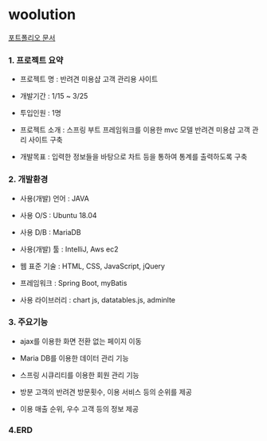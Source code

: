 # woolution

[포트폴리오 문서](https://github.com/hanbong5938/woolution/blob/master/Woolution%20%EB%AC%B8%EC%84%9C.pdf)

### 1. 프로젝트 요약
- 프로젝트 명 : 반려견 미용샵 고객 관리용 사이트

- 개발기간 : 1/15 ~ 3/25

- 투입인원 : 1명

- 프로젝트 소개 : 스프링 부트 프레임워크를 이용한 mvc 모델 반려견 미용샵 고객 관리 사이트 구축

- 개발목표 : 입력한 정보들을 바탕으로 차트 등을 통하여 통계를 출력하도록 구축

### 2. 개발환경

- 사용(개발) 언어 : JAVA

- 사용 O/S : Ubuntu 18.04

- 사용 D/B : MariaDB

- 사용(개발)  툴 : IntelliJ, Aws ec2

- 웹 표준 기술 : HTML, CSS, JavaScript, jQuery

- 프레임워크 : Spring Boot, myBatis

- 사용 라이브러리 : chart js, datatables.js, adminlte

### 3. 주요기능

- ajax를 이용한 화면 전환 없는 페이지 이동

- Maria DB를 이용한 데이터 관리 기능

- 스프링 시큐리티를 이용한 회원 관리 기능 

- 방분 고객의 반려견 방문횟수, 이용 서비스 등의 순위를 제공

- 이용 매출 순위, 우수 고객 등의 정보 제공

### 4.ERD
